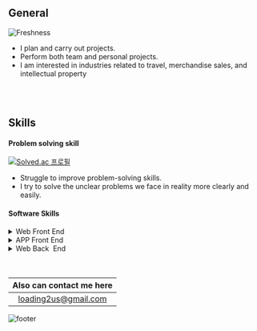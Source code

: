 
## General
![Freshness](https://github-readme-stats.vercel.app/api?username=HOOOO98&theme=swift&show_icons=true)
- I plan and carry out projects.
- Perform both team and personal projects.
- I am interested in industries related to travel, merchandise sales, and intellectual property


<br>
<br>

## Skills
#### Problem solving skill
[![Solved.ac
프로필](http://mazassumnida.wtf/api/generate_badge?boj=loading98)](https://solved.ac/loading98)
- Struggle to improve problem-solving skills.
- I try to solve the unclear problems we face in reality more clearly and easily.<br>
#### Software Skills
<details>
  <summary>Web Front End</summary>
  
![Static Badge](https://img.shields.io/badge/React-blue?style=for-the-badge&logo=React)
![Static Badge](https://img.shields.io/badge/next.js-black?style=for-the-badge&logo=next.js&logoColor=white&color=%23000000)
![Static Badge](https://img.shields.io/badge/typescript-%233178C6?style=for-the-badge&logo=TypeScript&logoColor=white&color=%233178C6)


</details>

<details>
  <summary>APP Front End</summary>

![Static Badge](https://img.shields.io/badge/ReactNative-blue?style=for-the-badge&logo=react&logoColor=white)
![Static Badge](https://img.shields.io/badge/Expo-black?style=for-the-badge&logo=Expo)


</details>

<details>
  <summary>Web Back &nbsp;End</summary>
  
![Static Badge](https://img.shields.io/badge/Python-%233776AB?style=for-the-badge&logo=Python&logoColor=yellow)
</details>
<br>
<br>

|Also can contact me here|
|:--------------------:|
|loading2us@gmail.com|

![footer](https://capsule-render.vercel.app/api?type=soft&color=timeGradient&height=80&section=footer&text=NEVER%20HESITATE&fontSize=35&animation=twinkling)

